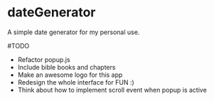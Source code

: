 # dateGenerator
A simple date generator for my personal use.

#TODO
- Refactor popup.js
- Include bible books and chapters
- Make an awesome logo for this app
- Redesign the whole interface for FUN :)
- Think about how to implement scroll event when popup is active
